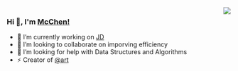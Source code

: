 <img align="right" src="https://github-readme-stats.vercel.app/api?username=ChenJiaH&show_icons=true&icon_color=CE1D2D&text_color=718096&bg_color=ffffff&hide_title=true" />

### Hi 👋, I'm [McChen!](https://chenjiahao.xyz)

- 🔭 I’m currently working on [JD](https://jddglobal.com)
- 👯 I’m looking to collaborate on imporving efficiency
- 🤔 I’m looking for help with Data Structures and Algorithms
- ⚡ Creator of [@art](https://github.com/orgs/artFE)
